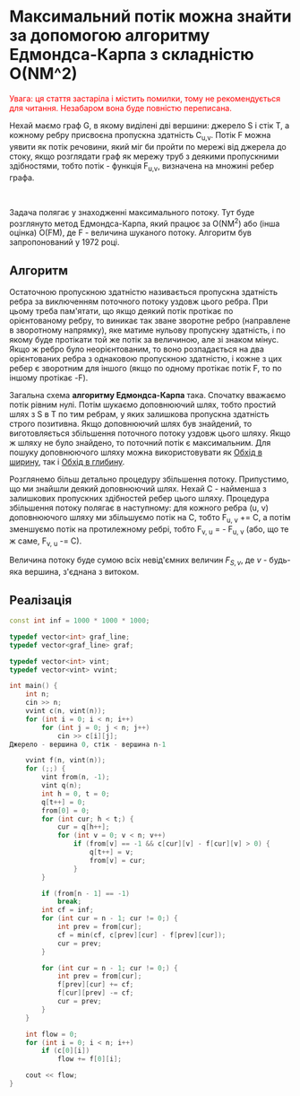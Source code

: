 # Максимальний потік можна знайти за допомогою алгоритму Едмондса-Карпа з складністю O(NM^2)

<p style="color:red">Увага: ця стаття застаріла і містить помилки, тому не рекомендується для читання. Незабаром вона буде повністю переписана.

Нехай маємо граф G, в якому виділені дві вершини: джерело S і стік T, а кожному ребру присвоєна пропускна здатність C<sub>u,v</sub>. Потік F можна уявити як потік речовини, який міг би пройти по мережі від джерела до стоку, якщо розглядати граф як мережу труб з деякими пропускними здібностями, тобто потік - функція F<sub>u,v</sub>, визначена на множині ребер графа.

&nbsp;

Задача полягає у знаходженні максимального потоку. Тут буде розглянуто метод Едмондса-Карпа, який працює за O(NM<sup>2</sup>) або (інша оцінка) O(FM), де F - величина шуканого потоку. Алгоритм був запропонований у 1972 році.

## Алгоритм

Остаточною пропускною здатністю називається пропускна здатність ребра за виключенням поточного потоку уздовж цього ребра. При цьому треба пам'ятати, що якщо деякий потік протікає по орієнтованому ребру, то виникає так зване зворотне ребро (направлене в зворотному напрямку), яке матиме нульову пропускну здатність, і по якому буде протікати той же потік за величиною, але зі знаком мінус. Якщо ж ребро було неорієнтованим, то воно розпадається на два орієнтованих ребра з однаковою пропускною здатністю, і кожне з цих ребер є зворотним для іншого (якщо по одному протікає потік F, то по іншому протікає -F).

Загальна схема **алгоритму Едмондса-Карпа** така. Спочатку вважаємо потік рівним нулі. Потім шукаємо доповнюючий шлях, тобто простий шлях з S в T по тим ребрам, у яких залишкова пропускна здатність строго позитивна. Якщо доповнюючий шлях був знайдений, то виготовляється збільшення поточного потоку уздовж цього шляху. Якщо ж шляху не було знайдено, то поточний потік є максимальним. Для пошуку доповнюючого шляху можна використовувати як [Обхід в ширину](bfs), так і [Обхід в глибину](dfs).

Розглянемо більш детально процедуру збільшення потоку. Припустимо, що ми знайшли деякий доповнюючий шлях. Нехай C - найменша з залишкових пропускних здібностей ребер цього шляху. Процедура збільшення потоку полягає в наступному: для кожного ребра (u, v) доповнюючого шляху ми збільшуємо потік на C, тобто F<sub>u, v</sub> += C, а потім зменшуємо потік на протилежному ребрі, тобто F<sub>v, u</sub> = - F<sub>u, v</sub> (або, що те ж саме, F<sub>v, u</sub> -= C).

Величина потоку буде сумою всіх невід'ємних величин $F_{S,v}$, де $v$ - будь-яка вершина, з'єднана з витоком.

## Реалізація

<!--- TODO: specify code snippet id -->
``` cpp
const int inf = 1000 * 1000 * 1000;

typedef vector<int> graf_line;
typedef vector<graf_line> graf;

typedef vector<int> vint;
typedef vector<vint> vvint;

int main() {
    int n;
    cin >> n;
    vvint c(n, vint(n));
    for (int i = 0; i < n; i++)
        for (int j = 0; j < n; j++)
            cin >> c[i][j];
Джерело - вершина 0, стік - вершина n-1

    vvint f(n, vint(n));
    for (;;) {
        vint from(n, -1);
        vint q(n);
        int h = 0, t = 0;
        q[t++] = 0;
        from[0] = 0;
        for (int cur; h < t;) {
            cur = q[h++];
            for (int v = 0; v < n; v++)
                if (from[v] == -1 && c[cur][v] - f[cur][v] > 0) {
                    q[t++] = v;
                    from[v] = cur;
                }
        }

        if (from[n - 1] == -1)
            break;
        int cf = inf;
        for (int cur = n - 1; cur != 0;) {
            int prev = from[cur];
            cf = min(cf, c[prev][cur] - f[prev][cur]);
            cur = prev;
        }

        for (int cur = n - 1; cur != 0;) {
            int prev = from[cur];
            f[prev][cur] += cf;
            f[cur][prev] -= cf;
            cur = prev;
        }
    }

    int flow = 0;
    for (int i = 0; i < n; i++)
        if (c[0][i])
            flow += f[0][i];

    cout << flow;
}
```